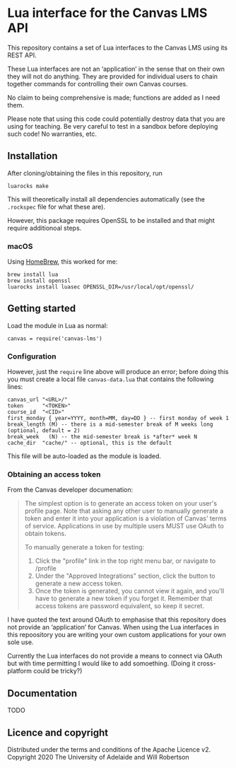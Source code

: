 # Lua interface for the Canvas LMS API

This repository contains a set of Lua interfaces to the Canvas LMS using its REST API.

These Lua interfaces are not an ‘application’ in the sense that on their own they will
not do anything. They are provided for individual users to chain together commands for
controlling their own Canvas courses.

No claim to being comprehensive is made; functions are added as I need them.

Please note that using this code could potentially destroy data that you are using for teaching.
Be very careful to test in a sandbox before deploying such code! No warranties, etc.


## Installation

After cloning/obtaining the files in this repository, run

    luarocks make

This will theoretically install all dependencies automatically (see the `.rockspec` file
for what these are).

However, this package requires OpenSSL to be installed and that might require additionoal steps.

### macOS

Using [HomeBrew](https://brew.sh), this worked for me:

    brew install lua
    brew install openssl
    luarocks install luasec OPENSSL_DIR=/usr/local/opt/openssl/


## Getting started

Load the module in Lua as normal:

    canvas = require('canvas-lms')

### Configuration

However, just the `require` line above will produce an error; before doing this you must
create a local file `canvas-data.lua` that contains the following lines:

    canvas_url "<URL>/"
    token      "<TOKEN>"
    course_id  "<CID>"
    first_monday { year=YYYY, month=MM, day=DD } -- first monday of week 1
    break_length (M) -- there is a mid-semester break of M weeks long (optional, default = 2)
    break_week   (N) -- the mid-semester break is *after* week N
    cache_dir  "cache/" -- optional, this is the default

This file will be auto-loaded as the module is loaded.

### Obtaining an access token

From the Canvas developer documenation:

> The simplest option is to generate an access token on your user's profile page.
> Note that asking any other user to manually generate a token and enter it into your
> application is a violation of Canvas' terms of service.
> Applications in use by multiple users MUST use OAuth to obtain tokens.
>
> To manually generate a token for testing:
>
> 1. Click the "profile" link in the top right menu bar, or navigate to /profile
> 2. Under the "Approved Integrations" section, click the button to generate a new access token.
> 3. Once the token is generated, you cannot view it again, and you'll have to generate a new token if you forget it. Remember that access tokens are password equivalent, so keep it secret.

I have quoted the text around OAuth to emphasise that this repository does not provide
an ‘application’ for Canvas. When using the Lua interfaces in this repoository you are
writing your own custom applications for your own sole use.

Currently the Lua interfaces do not provide a means to connect via OAuth but with time permitting
I would like to add somoething. (Doing it cross-platform could be tricky?)

## Documentation

TODO


## Licence and copyright

Distributed under the terms and conditions of the Apache Licence v2.
Copyright 2020 The University of Adelaide and Will Robertson
